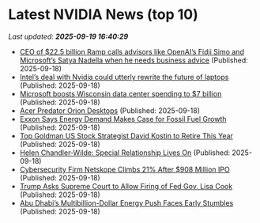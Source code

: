 # Latest NVIDIA News (top 10)
_Last updated: **2025-09-19 16:40:29**_

- [CEO of $22.5 billion Ramp calls advisors like OpenAI’s Fidji Simo and Microsoft’s Satya Nadella when he needs business advice](https://fortune.com/2025/09/18/ramp-ceo-fintech-leadership-advice-openai-microsoft/) (Published: 2025-09-18)
- [Intel’s deal with Nvidia could utterly rewrite the future of laptops](https://www.pcworld.com/article/2913537/intels-deal-with-nvidia-could-utterly-rewrite-the-future-of-laptops.html) (Published: 2025-09-18)
- [Microsoft boosts Wisconsin data center spending to $7 billion](https://economictimes.indiatimes.com/tech/technology/microsoft-boosts-wisconsin-data-center-spending-to-7-billion/articleshow/123980945.cms) (Published: 2025-09-18)
- [Acer Predator Orion Desktops](https://thegadgetflow.com/?p=701406) (Published: 2025-09-18)
- [Exxon Says Energy Demand Makes Case for Fossil Fuel Growth](https://biztoc.com/x/dc6cba2f942e61bb) (Published: 2025-09-18)
- [Top Goldman US Stock Strategist David Kostin to Retire This Year](https://biztoc.com/x/f46490a98198824f) (Published: 2025-09-18)
- [Helen Chandler-Wilde: Special Relationship Lives On](https://biztoc.com/x/ec78922604ddb2b1) (Published: 2025-09-18)
- [Cybersecurity Firm Netskope Climbs 21% After $908 Million IPO](https://biztoc.com/x/46d189b9e9950ded) (Published: 2025-09-18)
- [Trump Asks Supreme Court to Allow Firing of Fed Gov. Lisa Cook](https://biztoc.com/x/1c0450df1fd7105b) (Published: 2025-09-18)
- [Abu Dhabi’s Multibillion-Dollar Energy Push Faces Early Stumbles](https://biztoc.com/x/f1854aec1ed21e46) (Published: 2025-09-18)
